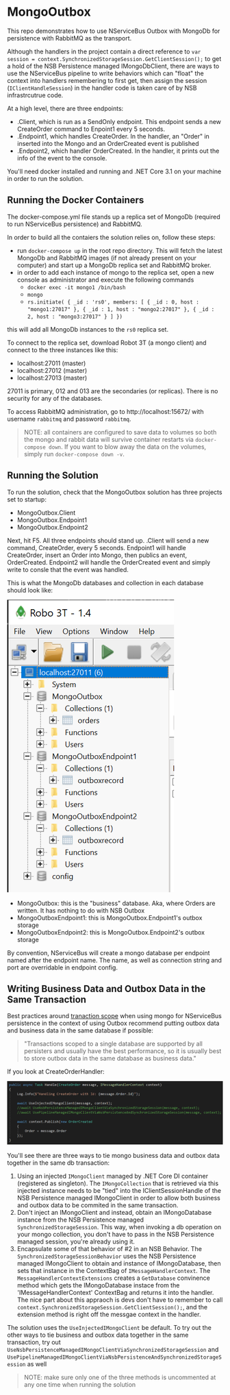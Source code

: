 # MongoOutbox
This repo demonstrates how to use NServiceBus Outbox with MongoDb for persistence with RabbitMQ as the transport.

Although the handlers in the project contain a direct reference to `var session = context.SynchronizedStorageSession.GetClientSession();` to get a hold of the NSB Persistence managed IMongoDbClient, there are ways to use the NServiceBus pipeline to write behaviors which can "float" the context into handlers remembering to first get, then assign the session (`IClientHandleSession`) in the handler code is taken care of by NSB infrastrcutrue code.

At a high level, there are three endpoints: 
- .Client, which is run as a SendOnly endpoint. This endpoint sends a new CreateOrder command to Enpoint1 every 5 seconds.
- .Endpoint1, which handles CreateOrder. In the handler, an "Order" in inserted into the Mongo and an OrderCreated event is published
- .Endpoint2, which handler OrderCreated. In the handler, it prints out the info of the event to the console.

You'll need docker installed and running and .NET Core 3.1 on your machine in order to run the solution.

## Running the Docker Containers
The docker-compose.yml file stands up a replica set of MongoDb (required to run NServiceBus persistence) and RabbitMQ.

In order to build all the contaiers the solution relies on, follow these steps:

- run `docker-compose up` in the root repo directory. This will fetch the latest MongoDb and RabbitMQ images (if not already present on your computer) and start up a MongoDb replica set and RabbitMQ broker.
- in order to add each instance of mongo to the replica set, open a new console as administrator and execute the following commands
     - `docker exec -it mongo1 /bin/bash`
     - `mongo`
     - `rs.initiate( { _id : 'rs0', members: [ { _id : 0, host : "mongo1:27017" }, { _id : 1, host : "mongo2:27017" }, { _id : 2, host : "mongo3:27017" } ] })`
     
this will add all MongoDb instances to the `rs0` replica set.

To connect to the replica set, download Robot 3T (a mongo client) and connect to the three instances like this:
- localhost:27011 (master)
- localhost:27012 (master)
- localhost:27013 (master)

27011 is primary, 012 and 013 are the secondaries (or replicas). There is no security for any of the databases.

To access RabbitMQ administration, go to http://localhost:15672/ with username `rabbitmq` and password `rabbitmq`.

> NOTE: all containers are configured to save data to volumes so both the mongo and rabbit data will survive container restarts via `docker-compose down`. If you want to blow away the data on the volumes, simply run `docker-compose down -v`.

## Running the Solution
To run the solution, check that the MongoOutbox solution has three projects set to startup:
- MongoOutbox.Client
- MongoOutbox.Endpoint1
- MongoOutbox.Endpoint2

Next, hit F5. All three endpoints should stand up. .Client will send a new command, CreateOrder, every 5 seconds. Endpoint1 will handle CreateOrder, insert an Order into Mongo, then publics an event, OrderCreated. Endpoint2 will handle the OrderCreated event and simply write to consle that the event was handled.

This is what the MongoDb databases and collection in each database should look like:

![MongoDatabases](MongoDatabases.png)

- MongoOutbox: this is the "business" database. Aka, where Orders are written. It has nothing to do with NSB Outbox
- MongoOutboxEndpoint1: this is MongoOutbox.Endpoint1's outbox storage
- MongoOutboxEndpoint2: this is MongoOutbox.Endpoint2's outbox storage

By convention, NServiceBus will create a mongo database per endpoint named after the endpoint name. The name, as well as connection string and port are overridable in endpoint config.

## Writing Business Data and Outbox Data in the Same Transaction
Best practices around [tranaction scope](https://docs.particular.net/nservicebus/outbox/#important-design-considerations-transaction-scope) when using mongo for NServiceBus persistence in the context of using Outbox recommend putting outbox data and business data in the same database if possible:

> "Transactions scoped to a single database are supported by all persisters and usually have the best performance, so it is usually best to store outbox data in the same database as business data."

If you look at CreateOrderHandler:

![CreateOrderHandler](CreateOrderHandler.png)

You'll see there are three ways to tie mongo business data and outbox data together in the same db transaction:
1. Using an injected `IMongoClient` managed by .NET Core DI container (registered as singleton). The `IMongoCollection` that is retrieved via this injected instance needs to be "tied" into the IClientSessionHandle of the NSB Persistence managed IMongoClient in order to allow both business and outbox data to be commited in the same transaction.
2. Don't inject an IMongoClient and instead, obtain an IMongoDatabase instance from the NSB Persistence managed `SynchronizedStorageSession`. This way, when invoking a db operation on your mongo collection, you don't have to pass in the NSB Persistence managed session, you're already using it.
3. Encapsulate some of that behavior of #2 in an NSB Behavior. The `SynchronizedStorageSessionBehavior` uses the NSB Persistence managed IMongoClient to obtain and instance of IMongoDatabase, then sets that instance in the ContextBag of `IMessageHandlerContext`. The `MessageHandlerContextExtensions` creates a `GetDatabase` convinence method which gets the IMongoDatabase instace from the 'IMessageHandlerContext' ContextBag and returns it into the handler. The nice part about this appraoch is devs don't have to remember to call `context.SynchronizedStorageSession.GetClientSession();`, and the extension method is right off the messgae context in the handler.

The solution uses the `UseInjectedIMongoClient` be default. To try out the other ways to tie business and outbox data together in the same transaction, try out `UseNsbPersistenceManagedIMongoClientViaSynchronizedStorageSession` and `UsePipelineManagedIMongoClientViaNsbPersistenceAndSynchronizedStorageSession` as well

> NOTE: make sure only one of the three methods is uncommented at any one time when running the solution 